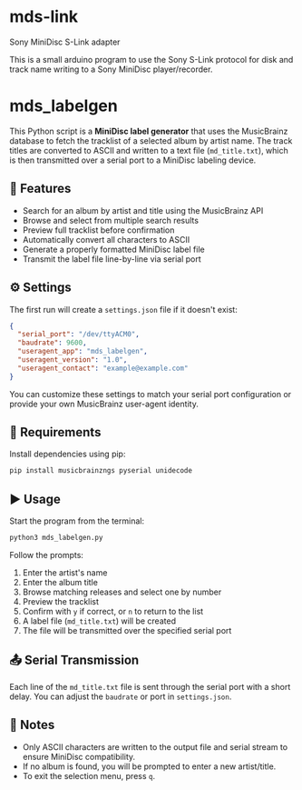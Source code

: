 # mds-link
Sony MiniDisc S-Link adapter

This is a small arduino program to use the Sony S-Link protocol for disk and track name writing to a Sony MiniDisc player/recorder.

# mds_labelgen

This Python script is a **MiniDisc label generator** that uses the MusicBrainz database to fetch the tracklist of a selected album by artist name. 
The track titles are converted to ASCII and written to a text file (`md_title.txt`), which is then transmitted over a serial port to a MiniDisc labeling device.

## 🎯 Features

- Search for an album by artist and title using the MusicBrainz API
- Browse and select from multiple search results
- Preview full tracklist before confirmation
- Automatically convert all characters to ASCII
- Generate a properly formatted MiniDisc label file
- Transmit the label file line-by-line via serial port

## ⚙️ Settings

The first run will create a `settings.json` file if it doesn't exist:

```json
{
  "serial_port": "/dev/ttyACM0",
  "baudrate": 9600,
  "useragent_app": "mds_labelgen",
  "useragent_version": "1.0",
  "useragent_contact": "example@example.com"
}
```

You can customize these settings to match your serial port configuration or provide your own MusicBrainz user-agent identity.

## 🧰 Requirements

Install dependencies using pip:

```bash
pip install musicbrainzngs pyserial unidecode
```

## ▶️ Usage

Start the program from the terminal:

```bash
python3 mds_labelgen.py
```

Follow the prompts:

1. Enter the artist's name
2. Enter the album title
3. Browse matching releases and select one by number
4. Preview the tracklist
5. Confirm with `y` if correct, or `n` to return to the list
6. A label file (`md_title.txt`) will be created
7. The file will be transmitted over the specified serial port

## 📤 Serial Transmission

Each line of the `md_title.txt` file is sent through the serial port with a short delay. You can adjust the `baudrate` or port in `settings.json`.

## 📝 Notes

- Only ASCII characters are written to the output file and serial stream to ensure MiniDisc compatibility.
- If no album is found, you will be prompted to enter a new artist/title.
- To exit the selection menu, press `q`.
